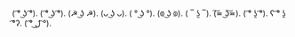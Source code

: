 ( ͡° ͜ʖ ͡°). ( ͡° ͜ʖ ͡°). (☭ ͜ʖ ☭). (ᴗ ͜ʖ ᴗ). ( ° ͜ʖ °). (⟃ ͜ʖ ⟄). ( ‾ ʖ̫ ‾). (͠≖ ͜ʖ͠≖). ( ͡° ʖ̯ ͡°). ʕ ͡° ʖ̯ ͡°ʔ. ( ͡° ل͜ ͡°). 